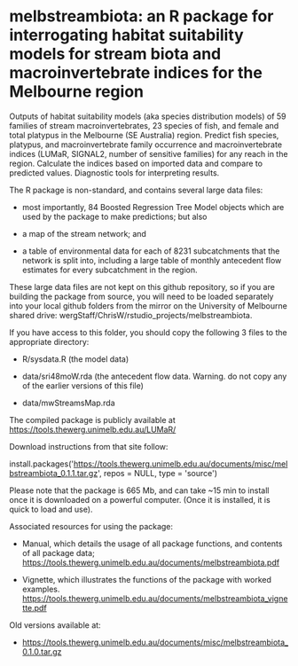 # melbstreambiota: an R package for interrogating habitat suitability models for stream biota and macroinvertebrate indices for the Melbourne region

Outputs of habitat suitability models (aka species distribution models) of 59 families 
of stream macroinvertebrates, 23 species of fish, and female and total platypus in
the Melbourne (SE Australia) region. Predict fish species, platypus, and macroinvertebrate 
family occurrence and macroinvertebrate indices  (LUMaR, SIGNAL2, number of sensitive 
families) for any reach in the region.  Calculate the indices based on imported data 
and compare to predicted values.  Diagnostic tools for interpreting results.  
    
The R package is non-standard, and contains several large data files:  

- most importantly, 84 Boosted Regression Tree Model objects which are used by the package to make predictions; but also 

- a map of the stream network; and  

- a table of environmental data for each of 8231 subcatchments that the network is split into, including a large table of monthly antecedent flow estimates for every subcatchment in the region.  

These large data files are not kept on this github repository, so if you are building the package from source, 
you will need to be loaded separately into your local github folders from the mirror on the
University of Melbourne shared drive: wergStaff/ChrisW/rstudio_projects/melbstreambiota.  

If you have access to this folder, you should copy the following 3 files to the appropriate directory:  

- R/sysdata.R (the model data)  

- data/sri48moW.rda (the antecedent flow data. Warning. do not copy any of the earlier versions of this file)  

- data/mwStreamsMap.rda

The compiled package is publicly available at 
https://tools.thewerg.unimelb.edu.au/LUMaR/  

Download instructions from that site follow:  

install.packages('https://tools.thewerg.unimelb.edu.au/documents/misc/melbstreambiota_0.1.1.tar.gz', repos = NULL, type = 'source')  

Please note that the package is 665 Mb, and can take ~15 min to install once it is downloaded on a powerful computer. 
(Once it is installed, it is quick to load and use).  

Associated resources for using the package:  

- Manual, which details the usage of all package functions, and contents of all package data;
https://tools.thewerg.unimelb.edu.au/documents/melbstreambiota.pdf  

- Vignette, which illustrates the functions of the package with worked examples.
https://tools.thewerg.unimelb.edu.au/documents/melbstreambiota_vignette.pdf  


Old versions available at:  

- https://tools.thewerg.unimelb.edu.au/documents/misc/melbstreambiota_0.1.0.tar.gz
